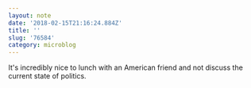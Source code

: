 ```yaml
---
layout: note
date: '2018-02-15T21:16:24.884Z'
title: ''
slug: '76584'
category: microblog
---
```

It&#39;s incredibly nice to lunch with an American friend and not discuss the current state of politics.
